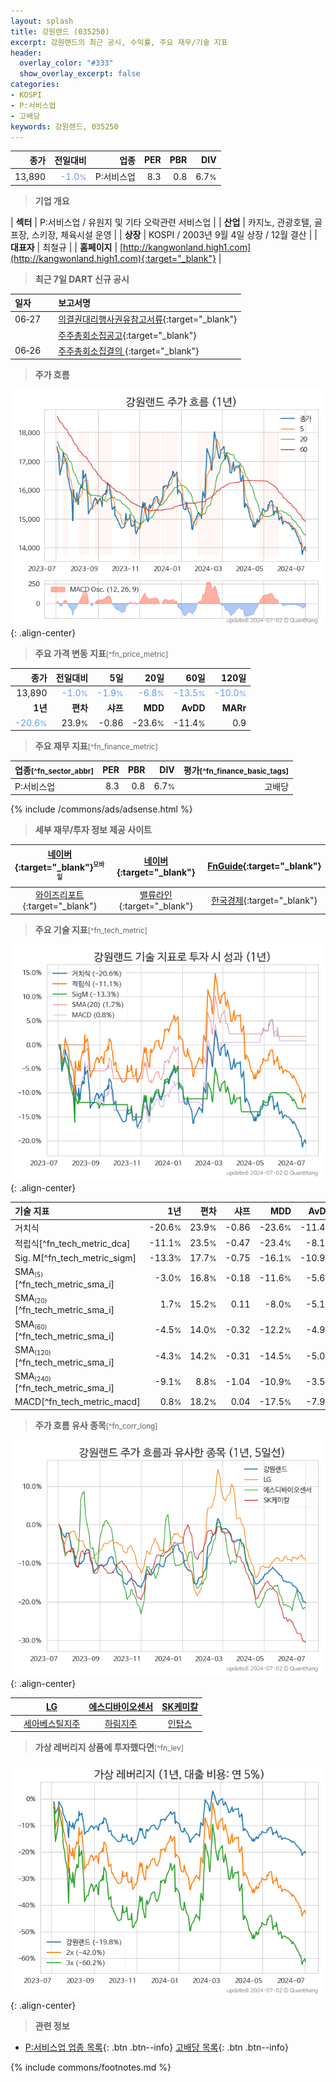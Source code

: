 ```yaml
---
layout: splash
title: 강원랜드 (035250)
excerpt: 강원랜드의 최근 공시, 수익률, 주요 재무/기술 지표
header:
  overlay_color: "#333"
  show_overlay_excerpt: false
categories:
- KOSPI
- P:서비스업
- 고배당
keywords: 강원랜드, 035250
---
```


| **종가** | **전일대비** | **업종** | **PER** | **PBR** | **DIV** |
| -------: | -----------: | -------: | ------: | ------: | ------: |
| 13,890 | <span style="color: cornflowerblue">-1.0<small>%</small></span> | P:서비스업 | 8.3 | 0.8 | 6.7<small>%</small> |

<!-- more -->


> **기업 개요**<a id="company"></a>

| <span style="white-space:nowrap;">**섹터**</span> | P:서비스업 / 유원지 및 기타 오락관련 서비스업 |
| <span style="white-space:nowrap;">**산업**</span> | 카지노, 관광호텔, 골프장, 스키장, 체육시설 운영 |
| <span style="white-space:nowrap;">**상장**</span> | KOSPI / 2003년 9월 4일 상장 / 12월 결산 |
| <span style="white-space:nowrap;">**대표자**</span> | 최철규 |
| <span style="white-space:nowrap;">**홈페이지**</span> | [http://kangwonland.high1.com](http://kangwonland.high1.com){:target="_blank"} |


> **최근 7일 DART 신규 공시**<a id="dart"></a>

| **일자** |      | **보고서명** |
| :------- | :--- | :----------- |
| 06&#x2011;27 | | [의결권대리행사권유참고서류](https://dart.fss.or.kr/dsaf001/main.do?rcpNo=20240627000453){:target="_blank"} |
|  | | [주주총회소집공고](https://dart.fss.or.kr/dsaf001/main.do?rcpNo=20240627000437){:target="_blank"} |
| 06&#x2011;26 | | [주주총회소집결의              ](https://dart.fss.or.kr/dsaf001/main.do?rcpNo=20240626800001){:target="_blank"} |


> **주가 흐름**<a id="price"></a>

![035250](/stock/images/035250.png){: .align-center}


> **주요 가격 변동 지표**<small>[^fn_price_metric]</small>

| **종가** | **전일대비** | **5일** | **20일** | **60일** | **120일** |
| -------: | -----------: | ------: | -------: | -------: | --------: |
| 13,890 | <span style="color: cornflowerblue">-1.0<small>%</small></span> | <span style="color: cornflowerblue">-1.9<small>%</small></span> | <span style="color: cornflowerblue">-6.8<small>%</small></span> | <span style="color: cornflowerblue">-13.5<small>%</small></span> | <span style="color: cornflowerblue">-10.0<small>%</small></span> |
| **1년** | **편차** | **샤프** | **MDD** | **AvDD** | **MARr** |
| <span style="color: cornflowerblue">-20.6<small>%</small></span> | 23.9<small>%</small> | -0.86 | -23.6<small>%</small> | -11.4<small>%</small> | 0.9 |


> **주요 재무 지표**<small>[^fn_finance_metric]</small>

| **업종**<small>[^fn_sector_abbr]</small> | **PER** | **PBR** | **DIV** | **평가**<small>[^fn_finance_basic_tags]</small> |
| :--------------------------------------- | ------: | ------: | ------: | ----------------------------------------------: |
| P:서비스업 | 8.3 | 0.8 | 6.7<small>%</small> | 고배당 |



{% include /commons/ads/adsense.html %}

> **세부 재무/투자 정보 제공 사이트**

| [네이버](https://m.stock.naver.com/domestic/stock/035250/finance/summary){:target="_blank"}<sup><small>모바일</small></sup> | [네이버](https://finance.naver.com/item/coinfo.naver?code=035250){:target="_blank"} | [FnGuide](https://comp.fnguide.com/SVO2/ASP/SVD_Invest.asp?gicode=A035250&MenuYn=Y){:target="_blank"} |
| :---: | :---: | :---: |
| [와이즈리포트](https://comp.wisereport.co.kr/company/c1040001.aspx?cmp_cd=035250){:target="_blank"} | [밸류라인](https://www.valueline.co.kr/finance/summary/035250){:target="_blank"} | [한국경제](https://markets.hankyung.com/stock/035250/financial-summary){:target="_blank"} |


> **주요 기술 지표**<small>[^fn_tech_metric]</small>


![035250](/stock/images/035250_tech.png){: .align-center}

| **기술 지표** | **1년** | **편차** | **샤프** | **MDD** | **AvDD** |
| :------------ | ------: | -----------: | -------: | ------: | -------: |
| 거치식 | -20.6<small>%</small> | 23.9<small>%</small> | -0.86 | -23.6<small>%</small> | -11.4<small>%</small> |
| 적립식[^fn_tech_metric_dca] | -11.1<small>%</small> | 23.5<small>%</small> | -0.47 | -23.4<small>%</small> | -8.1<small>%</small> |
| Sig. M[^fn_tech_metric_sigm] | -13.3<small>%</small> | 17.7<small>%</small> | -0.75 | -16.1<small>%</small> | -10.9<small>%</small> |
| SMA<small><sub>(5)</sub></small>[^fn_tech_metric_sma_i] | -3.0<small>%</small> | 16.8<small>%</small> | -0.18 | -11.6<small>%</small> | -5.6<small>%</small> |
| SMA<small><sub>(20)</sub></small>[^fn_tech_metric_sma_i] | 1.7<small>%</small> | 15.2<small>%</small> | 0.11 | -8.0<small>%</small> | -5.1<small>%</small> |
| SMA<small><sub>(60)</sub></small>[^fn_tech_metric_sma_i] | -4.5<small>%</small> | 14.0<small>%</small> | -0.32 | -12.2<small>%</small> | -4.9<small>%</small> |
| SMA<small><sub>(120)</sub></small>[^fn_tech_metric_sma_i] | -4.3<small>%</small> | 14.2<small>%</small> | -0.31 | -14.5<small>%</small> | -5.0<small>%</small> |
| SMA<small><sub>(240)</sub></small>[^fn_tech_metric_sma_i] | -9.1<small>%</small> | 8.8<small>%</small> | -1.04 | -10.9<small>%</small> | -3.5<small>%</small> |
| MACD[^fn_tech_metric_macd] | 0.8<small>%</small> | 18.2<small>%</small> | 0.04 | -17.5<small>%</small> | -7.9<small>%</small> |


> **주가 흐름 유사 종목**<a id="corr"></a><small>[^fn_corr_long]</small>

![035250](/stock/images/035250_corr.png){: .align-center}

|       | [LG](/003550/) | [에스디바이오센서](/137310/) | [SK케미칼](/285130/) |
| :---: | :------------------------------------: | :------------------------------------: | :------------------------------------: |
|       | [세아베스틸지주](/001430/) | [하림지주](/003380/) | [인탑스](/049070/) |


> **가상 레버리지 상품에 투자했다면**<a id="2x"></a><small>[^fn_lev]</small>

![035250](/stock/images/035250_2x.png){: .align-center}


> **관련 정보**

- [P:서비스업 업종 목록](/stats/sector/kospi_업종_서비스업_종목/){: .btn .btn--info} [고배당 목록](/fn/fn_high_div/){: .btn .btn--info}

{% include commons/footnotes.md %}